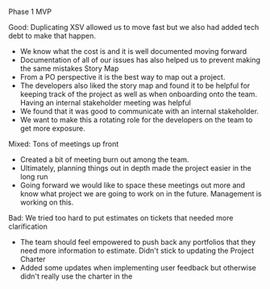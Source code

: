 Phase 1 MVP

Good:
Duplicating XSV allowed us to move fast but we also had added tech debt to make that happen.
- We know what the cost is and it is well documented moving forward
- Documentation of all of our issues has also helped us to prevent making the same mistakes
Story Map
- From a PO perspective it is the best way to map out a project.
- The developers also liked the story map and found it to be helpful for keeping track of the project as well as when onboarding onto the team.
Having an internal stakeholder meeting was helpful
- We found that it was good to communicate with an internal stakeholder.
- We want to make this a rotating role for the developers on the team to get more exposure.

Mixed:
Tons of meetings up front
- Created a bit of meeting burn out among the team.
- Ultimately, planning things out in depth made the project easier in the long run
- Going forward we would like to space these meetings out more and know what project we are going to work on in the future. Management is working on this.

Bad:
We tried too hard to put estimates on tickets that needed more clarification
- The team should feel empowered to push back any portfolios that they need more information to estimate.
Didn't stick to updating the Project Charter
- Added some updates when implementing user feedback but otherwise didn't really use the charter in the 

